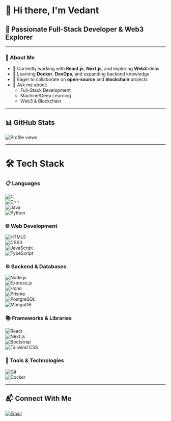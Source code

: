 # 👋 Hi there, I'm Vedant

## 🚀 Passionate Full-Stack Developer & Web3 Explorer

---

### 🔎 About Me

- 🔭 Currently working with **React.js**, **Next.js**, and exploring **Web3** ideas
- 🌱 Learning **Docker**, **DevOps**, and expanding backend knowledge
- 👯 Eager to collaborate on **open-source** and **blockchain** projects
- 💬 Ask me about:
  - Full-Stack Development
  - Machine/Deep Learning
  - Web3 & Blockchain

---

## 📊 GitHub Stats

![Profile views](https://komarev.com/ghpvc/?username=vedantlavale&color=blueviolet&style=flat-square&label=Profile+Views)

---

# 🛠️ Tech Stack

### 📋 Languages  
![C](https://img.shields.io/badge/-C-A8B9CC?logo=c&logoColor=white)  
![C++](https://img.shields.io/badge/-C++-00599C?logo=c%2B%2B&logoColor=white)  
![Java](https://img.shields.io/badge/-Java-007396?logo=java)  
![Python](https://img.shields.io/badge/-Python-3776AB?logo=python&logoColor=white)  

### 🌐 Web Development  
![HTML5](https://img.shields.io/badge/-HTML5-E34F26?logo=html5&logoColor=white)  
![CSS3](https://img.shields.io/badge/-CSS3-1572B6?logo=css3)  
![JavaScript](https://img.shields.io/badge/-JavaScript-F7DF1E?logo=javascript&logoColor=black)  
![TypeScript](https://img.shields.io/badge/-TypeScript-3178C6?logo=typescript&logoColor=white)  

### ⚙️ Backend & Databases  
![Node.js](https://img.shields.io/badge/-Node.js-339933?logo=node.js&logoColor=white)  
![Express.js](https://img.shields.io/badge/-Express.js-000000?logo=express)  
![Hono](https://img.shields.io/badge/-Hono-333333?logo=cloudflare&logoColor=orange)  
![Prisma](https://img.shields.io/badge/-Prisma-2D3748?logo=prisma&logoColor=white)  
![PostgreSQL](https://img.shields.io/badge/-PostgreSQL-4169E1?logo=postgresql)  
![MongoDB](https://img.shields.io/badge/-MongoDB-47A248?logo=mongodb&logoColor=white)  


### 📚 Frameworks & Libraries  
![React](https://img.shields.io/badge/-React-61DAFB?logo=react&logoColor=black)  
![Next.js](https://img.shields.io/badge/-Next.js-000000?logo=next.js)  
![Bootstrap](https://img.shields.io/badge/-Bootstrap-7952B3?logo=bootstrap)  
![Tailwind CSS](https://img.shields.io/badge/-Tailwind_CSS-06B6D4?logo=tailwind-css)  

### 🔧 Tools & Technologies  
![Git](https://img.shields.io/badge/-Git-F05032?logo=git&logoColor=white)  
![Docker](https://img.shields.io/badge/-Docker-2496ED?logo=docker&logoColor=white)  

---

## 📬 Connect With Me  
[![Email](https://img.shields.io/badge/-vedantlavale@gmail.com-D14836?logo=gmail&logoColor=white)](mailto:vedantlavale@gmail.com)

